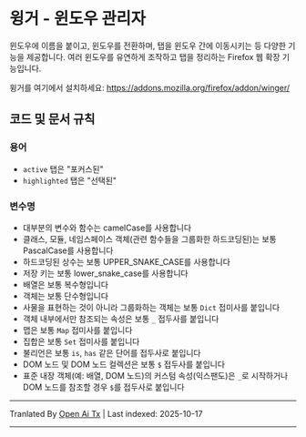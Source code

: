 # 윙거 - 윈도우 관리자

윈도우에 이름을 붙이고, 윈도우를 전환하며, 탭을 윈도우 간에 이동시키는 등 다양한 기능을 제공합니다. 여러 윈도우를 유연하게 조작하고 탭을 정리하는 Firefox 웹 확장 기능입니다.

윙거를 여기에서 설치하세요: https://addons.mozilla.org/firefox/addon/winger/

## 코드 및 문서 규칙

### 용어

- `active` 탭은 "포커스된"
- `highlighted` 탭은 "선택된"

### 변수명

- 대부분의 변수와 함수는 camelCase를 사용합니다
- 클래스, 모듈, 네임스페이스 객체(관련 함수들을 그룹화한 하드코딩된)는 보통 PascalCase를 사용합니다
- 하드코딩된 상수는 보통 UPPER_SNAKE_CASE를 사용합니다
- 저장 키는 보통 lower_snake_case를 사용합니다
- 배열은 보통 복수형입니다
- 객체는 보통 단수형입니다
- 사물을 표현하는 것이 아니라 그룹화하는 객체는 보통 `Dict` 접미사를 붙입니다
- 객체 내부에서만 참조되는 속성은 보통 `_` 접두사를 붙입니다
- 맵은 보통 `Map` 접미사를 붙입니다
- 집합은 보통 `Set` 접미사를 붙입니다
- 불리언은 보통 `is`, `has` 같은 단어를 접두사로 붙입니다
- DOM 노드 및 DOM 노드 컬렉션은 보통 `$` 접두사를 붙입니다
- 표준 내장 객체(예: 배열, DOM 노드)의 커스텀 속성(익스팬도)은 `_`로 시작하거나 DOM 노드를 참조할 경우 `$`를 접두사로 붙입니다


---

Tranlated By [Open Ai Tx](https://github.com/OpenAiTx/OpenAiTx) | Last indexed: 2025-10-17

---